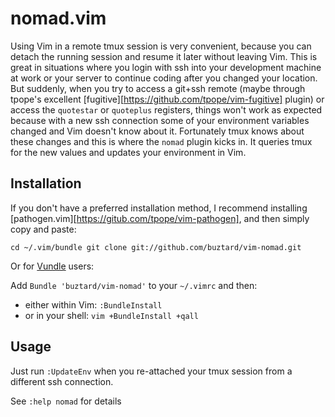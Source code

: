 nomad.vim
=========

Using Vim in a remote tmux session is very convenient, because you can detach
the running session and resume it later without leaving Vim. This is great in
situations where you login with ssh into your development machine at work or
your server to continue coding after you changed your location.
But suddenly, when you try to access a git+ssh remote (maybe through tpope's
excellent [fugitive][https://github.com/tpope/vim-fugitive] plugin) or access
the `quotestar` or `quoteplus` registers, things won't work as expected because
with a new ssh connection some of your environment variables changed and Vim
doesn't know about it.
Fortunately tmux knows about these changes and this is where the `nomad` plugin
kicks in. It queries tmux for the new values and updates your environment in
Vim.


Installation
------------
If you don't have a preferred installation method, I recommend installing
[pathogen.vim][https://gitub.com/tpope/vim-pathogen], and then simply copy and
paste:

``
cd ~/.vim/bundle
git clone git://github.com/buztard/vim-nomad.git
``

Or for [Vundle](https://github.com/gmarik/vundle) users:

Add `Bundle 'buztard/vim-nomad'` to your `~/.vimrc` and then:

* either within Vim: `:BundleInstall`
* or in your shell: `vim +BundleInstall +qall`

Usage
-----

Just run `:UpdateEnv` when you re-attached your tmux session from a different
ssh connection.

See `:help nomad` for details

